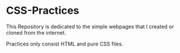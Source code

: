 # CSS-Practices

This Repository is dedicated to the simple webpages that I created or cloned from the internet.

Practices only consist HTML and pure CSS files.
